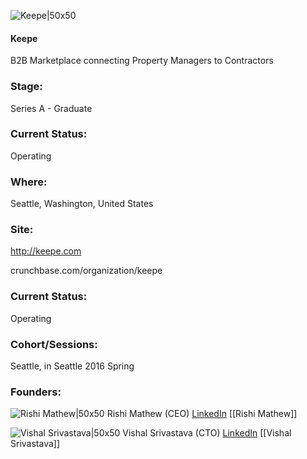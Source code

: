 

![Keepe|50x50](https://apimg.techstars.com/connect/images/image_files/56abdfc5a93e9fc022000031/original/Keepe_NEW.jpg)

#### Keepe
B2B Marketplace connecting Property Managers to Contractors

### Stage: 
Series A - Graduate 

### Current Status: 
Operating

### Where:
Seattle, Washington, United States

### Site:
http://keepe.com



crunchbase.com/organization/keepe

### Current Status: 
Operating

### Cohort/Sessions: 
Seattle, in Seattle 2016 Spring

### Founders: 

![Rishi Mathew|50x50](https://apimg.techstars.com/connect/images/image_files/56afb617a93e9ffe93000003/original/Screen_Shot_2016-02-01_at_11.45.47_AM.png) Rishi Mathew (CEO) [LinkedIn](https://linkedin.com/in/rishimathew) [[Rishi Mathew]]

![Vishal Srivastava|50x50](https://apimg.techstars.com/connect/images/image_files/56afb65fa93e9f8cfe000001/original/Vishal_Srivastava_CTO_Keepe.jpg) Vishal Srivastava (CTO) [LinkedIn](https://linkedin.com/in/vishalthearch) [[Vishal Srivastava]]



